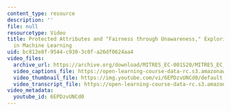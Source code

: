 ```yaml
---
content_type: resource
description: ''
file: null
resourcetype: Video
title: Protected Attributes and "Fairness through Unawareness," Exploring Fairness
  in Machine Learning
uid: bc812e8f-9544-c930-3c0f-a26df0624aa4
video_files:
  archive_url: https://archive.org/download/MITRES_EC-001S20/MITRES_EC_001S20_video06_300k.mp4
  video_captions_file: https://open-learning-course-data-rc.s3.amazonaws.com/res-ec-001-exploring-fairness-in-machine-learning-for-international-development-spring-2020/f002b01dddf85224b0f047da2be6beaa_6EPDzvUNCd0.vtt
  video_thumbnail_file: https://img.youtube.com/vi/6EPDzvUNCd0/default.jpg
  video_transcript_file: https://open-learning-course-data-rc.s3.amazonaws.com/res-ec-001-exploring-fairness-in-machine-learning-for-international-development-spring-2020/a9f1a0d05b1712bef8d5be73c04e5239_6EPDzvUNCd0.pdf
video_metadata:
  youtube_id: 6EPDzvUNCd0
---
```

